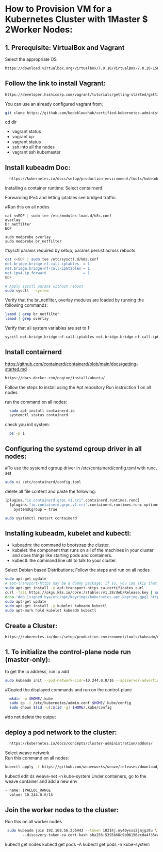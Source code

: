 How to Provision VM for a Kubernetes Cluster with 1Master $ 2Worker Nodes:
==========================================================================
## 1. Prerequisite: VirtualBox and Vagrant
Select the appropriate OS
```sh
https://download.virtualbox.org/virtualbox/7.0.10/VirtualBox-7.0.10-158379-Win.exe
```
## Follow the link to install Vagrant:
```sh
https://developer.hashicorp.com/vagrant/tutorials/getting-started/getting-started-install
```
You can use an already configured vagrant from;
```sh
git clone https://github.com/kodekloudhub/certified-kubernetes-administrator-course.git
```
cd dir
- vagrant status
- vagrant up
- vagrant status
- ssh into all the nodes
- vagrant ssh kubemaster

## Install kubeadm Doc:
```ss
  https://kubernetes.io/docs/setup/production-environment/tools/kubeadm/install-kubeadm/
```
Installing a container runtime:
Select contairnerd

Forwarding IPv4 and letting iptables see bridged traffic:

#Run this on all nodes
```ssh
cat <<EOF | sudo tee /etc/modules-load.d/k8s.conf
overlay
br_netfilter
EOF

sudo modprobe overlay
sudo modprobe br_netfilter
```
#sysctl params required by setup, params persist across reboots
```sh
cat <<EOF | sudo tee /etc/sysctl.d/k8s.conf
net.bridge.bridge-nf-call-iptables  = 1
net.bridge.bridge-nf-call-ip6tables = 1
net.ipv4.ip_forward                 = 1
EOF

# Apply sysctl params without reboot
sudo sysctl --system
```

Verify that the br_netfilter, overlay modules are loaded by running the following commands:
```sh
lsmod | grep br_netfilter
lsmod | grep overlay
```
Verify that all system variables are set to 1:
```sh
sysctl net.bridge.bridge-nf-call-iptables net.bridge.bridge-nf-call-ip6tables net.ipv4.ip_forward
```
## Install contairnerd

https://github.com/containerd/containerd/blob/main/docs/getting-started.md
```sh
https://docs.docker.com/engine/install/ubuntu/
```
Follow the steps to install using the Apt repository
Run instruction 1 on all nodes

run the command on all nodes:
```sh
  sudo apt install containerd.io
  systemctl status containerd
```
check you init system:
```sh
  ps -p 1
```
## Configuring the systemd cgroup driver in all nodes:
#To use the systemd cgroup driver in /etc/containerd/config.toml with runc, set
```sh
sudo vi /etc/containerd/config.toml
```
delete all file content and paste the following:
```sh
[plugins."io.containerd.grpc.v1.cri".containerd.runtimes.runc]
  [plugins."io.containerd.grpc.v1.cri".containerd.runtimes.runc.options]
    SystemdCgroup = true  
```
```sh
sudo systemctl restart containerd 
```
## Installing kubeadm, kubelet and kubectl:
- kubeadm: the command to bootstrap the cluster.
- kubelet: the component that runs on all of the machines in your cluster and does things like starting pods and containers.
- kubectl: the command line util to talk to your cluster.

Select Debian based Distributions;
Follow the steps and run on all nodes
```sh
sudo apt-get update
# apt-transport-https may be a dummy package; if so, you can skip that package
sudo apt-get install -y apt-transport-https ca-certificates curl
curl -fsSL https://pkgs.k8s.io/core:/stable:/v1.28/deb/Release.key | sudo gpg --dearmor -o /etc/apt/keyrings/kubernetes-apt-keyring.gpg
echo 'deb [signed-by=/etc/apt/keyrings/kubernetes-apt-keyring.gpg] https://pkgs.k8s.io/core:/stable:/v1.28/deb/ /' | sudo tee /etc/apt/sources.list.d/kubernetes.list
sudo apt-get update
sudo apt-get install -y kubelet kubeadm kubectl
sudo apt-mark hold kubelet kubeadm kubectl
```

## Create a Cluster:
```sh
https://kubernetes.io/docs/setup/production-environment/tools/kubeadm/create-cluster-kubeadm/
```
## 1. To initialize the control-plane node run (master-only):

  to get the ip address, run ip add
```sh  
sudo kubeadm init --pod-network-cidr=10.244.0.0/16 --apiserver-advertise-address=192.168.56.2
```
#Copied the displayed commands and run on the control-plane
```sh
  mkdir -p $HOME/.kube
  sudo cp -i /etc/kubernetes/admin.conf $HOME/.kube/config       
  sudo chown $(id -u):$(id -g) $HOME/.kube/config
```
#do not delete the output

## deploy a pod network to the cluster:
```sh
  https://kubernetes.io/docs/concepts/cluster-administration/addons/
```
Select weave network  
Run this command on all nodes:
```sh
kubectl apply -f https://github.com/weaveworks/weave/releases/download/v2.8.1/weave-daemonset-k8s.yaml
```
kubectl edit ds weave-net -n kube-system
Under containers, go to the weave container and add a new env 
```sh
- name: IPALLOC_RANGE
  value: 10.244.0.0/16
```
## Join the worker nodes to the cluster:
Run this on all worker nodes
```sh
 sudo kubeadm join 192.168.56.2:6443 --token 18314j.ny40ysss2jnjgz0u \ 
        --discovery-token-ca-cert-hash sha256:5395b66c9b96156ecda4f35caa8f08e7447e6432f77428fbe0202893e502e61f
```
kubectl get nodes
kubectl get pods -A 
kubectl get pods -n kube-system
